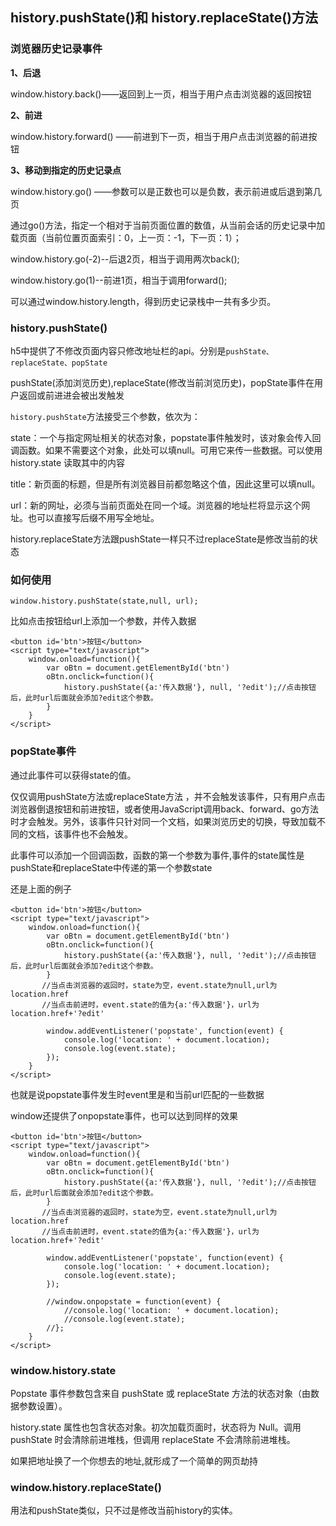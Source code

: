 ## history.pushState()和 history.replaceState()方法

### 浏览器历史记录事件

**1、后退**

window.history.back()——返回到上一页，相当于用户点击浏览器的返回按钮

**2、前进**

window.history.forward() ——前进到下一页，相当于用户点击浏览器的前进按钮

**3、移动到指定的历史记录点**

window.history.go() ——参数可以是正数也可以是负数，表示前进或后退到第几页

通过go()方法，指定一个相对于当前页面位置的数值，从当前会话的历史记录中加载页面（当前位置页面索引：0，上一页：-1，下一页：1）；

window.history.go(-2)--后退2页，相当于调用两次back();

window.history.go(1)--前进1页，相当于调用forward();

可以通过window.history.length，得到历史记录栈中一共有多少页。

### history.pushState()

h5中提供了不修改页面内容只修改地址栏的api。分别是`pushState、replaceState、popState`

pushState(添加浏览历史),replaceState(修改当前浏览历史)，popState事件在用户返回或前进进会被出发触发

`history.pushState`方法接受三个参数，依次为：

state：一个与指定网址相关的状态对象，popstate事件触发时，该对象会传入回调函数。如果不需要这个对象，此处可以填null。可用它来传一些数据。可以使用 history.state 读取其中的内容

title：新页面的标题，但是所有浏览器目前都忽略这个值，因此这里可以填null。

url：新的网址，必须与当前页面处在同一个域。浏览器的地址栏将显示这个网址。也可以直接写后缀不用写全地址。

history.replaceState方法跟pushState一样只不过replaceState是修改当前的状态

### 如何使用
```
window.history.pushState(state,null, url);
```
比如点击按钮给url上添加一个参数，并传入数据

```
<button id='btn'>按钮</button>
<script type="text/javascript">
    window.onload=function(){
        var oBtn = document.getElementById('btn')
        oBtn.onclick=function(){
            history.pushState({a:'传入数据'}, null, '?edit');//点击按钮后，此时url后面就会添加?edit这个参数。
        }
    }
</script>
```

### popState事件

通过此事件可以获得state的值。

仅仅调用pushState方法或replaceState方法 ，并不会触发该事件，只有用户点击浏览器倒退按钮和前进按钮，或者使用JavaScript调用back、forward、go方法时才会触发。另外，该事件只针对同一个文档，如果浏览历史的切换，导致加载不同的文档，该事件也不会触发。

此事件可以添加一个回调函数，函数的第一个参数为事件,事件的state属性是pushState和replaceState中传递的第一个参数state

还是上面的例子

```
<button id='btn'>按钮</button>
<script type="text/javascript">
    window.onload=function(){
        var oBtn = document.getElementById('btn')
        oBtn.onclick=function(){
            history.pushState({a:'传入数据'}, null, '?edit');//点击按钮后，此时url后面就会添加?edit这个参数。
        }
       //当点击浏览器的返回时，state为空，event.state为null,url为location.href
       //当点击前进时，event.state的值为{a:'传入数据'}，url为location.href+'?edit'

        window.addEventListener('popstate', function(event) {
            console.log('location: ' + document.location);
            console.log(event.state);
        });
    }
</script>
```

也就是说popstate事件发生时event里是和当前url匹配的一些数据

window还提供了onpopstate事件，也可以达到同样的效果

```
<button id='btn'>按钮</button>
<script type="text/javascript">
    window.onload=function(){
        var oBtn = document.getElementById('btn')
        oBtn.onclick=function(){
            history.pushState({a:'传入数据'}, null, '?edit');//点击按钮后，此时url后面就会添加?edit这个参数。
        }
       //当点击浏览器的返回时，state为空，event.state为null,url为location.href
       //当点击前进时，event.state的值为{a:'传入数据'}，url为location.href+'?edit'

        window.addEventListener('popstate', function(event) {
            console.log('location: ' + document.location);
            console.log(event.state);
        });

        //window.onpopstate = function(event) {
            //console.log('location: ' + document.location);
            //console.log(event.state);
        //};
    }
</script>
```

### window.history.state

Popstate 事件参数包含来自 pushState 或 replaceState 方法的状态对象（由数据参数设置）。

history.state 属性也包含状态对象。初次加载页面时，状态将为 Null。调用 pushState 时会清除前进堆栈，但调用 replaceState 不会清除前进堆栈。

如果把地址换了一个你想去的地址,就形成了一个简单的网页劫持

### window.history.replaceState()

用法和pushState类似，只不过是修改当前history的实体。